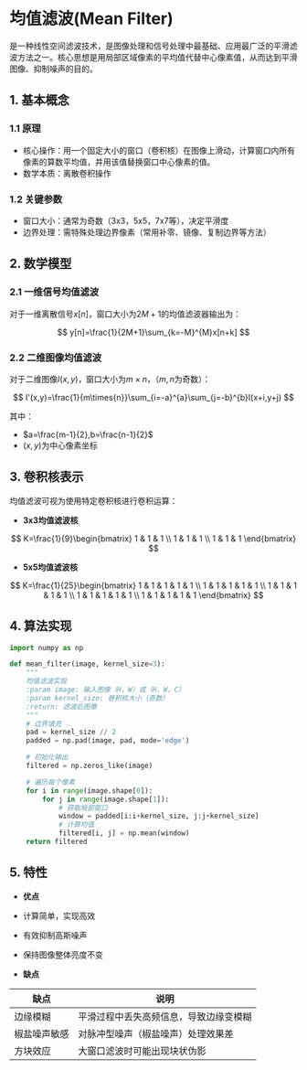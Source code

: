 # 均值滤波(Mean Filter)

是一种线性空间滤波技术，是图像处理和信号处理中最基础、应用最广泛的平滑滤波方法之一。核心思想是用局部区域像素的平均值代替中心像素值，从而达到平滑图像、抑制噪声的目的。

## 1. 基本概念

### 1.1 原理

- 核心操作：用一个固定大小的窗口（卷积核）在图像上滑动，计算窗口内所有像素的算数平均值，并用该值替换窗口中心像素的值。
- 数学本质：离散卷积操作

### 1.2 关键参数

- 窗口大小：通常为奇数（3x3，5x5，7x7等），决定平滑度
- 边界处理：需特殊处理边界像素（常用补零、镜像、复制边界等方法）

## 2. 数学模型

### 2.1 一维信号均值滤波

对于一维离散信号$x[n]$，窗口大小为$2M+1$的均值滤波器输出为：

$$
y[n]=\frac{1}{2M+1}\sum_{k=-M}^{M}x[n+k]
$$

### 2.2 二维图像均值滤波

对于二维图像$I(x,y)$，窗口大小为$m\times{n}$，（$m,n$为奇数）：

$$
I'(x,y)=\frac{1}{m\times{n}}\sum_{i=-a}^{a}\sum_{j=-b}^{b}I(x+i,y+j)
$$

其中：

- $a=\frac{m-1}{2},b=\frac{n-1}{2}$
- $(x,y)$为中心像素坐标
  
## 3. 卷积核表示

均值滤波可视为使用特定卷积核进行卷积运算：

- **3x3均值滤波核**

$$
K=\frac{1}{9}\begin{bmatrix}
1 & 1 & 1 \\
1 & 1 & 1 \\
1 & 1 & 1
\end{bmatrix}
$$

- **5x5均值滤波核**

$$
K=\frac{1}{25}\begin{bmatrix}
1 & 1 & 1 & 1 & 1 \\
1 & 1 & 1 & 1 & 1 \\
1 & 1 & 1 & 1 & 1 \\
1 & 1 & 1 & 1 & 1 \\
1 & 1 & 1 & 1 & 1
\end{bmatrix}
$$

## 4. 算法实现

```Python
import numpy as np

def mean_filter(image, kernel_size=3):
    """
    均值滤波实现
    :param image: 输入图像（H，W）或（H，W，C）
    :param kernel_size: 卷积核大小（奇数）
    :return: 滤波后图像
    """
    # 边界填充
    pad = kernel_size // 2
    padded = np.pad(image, pad, mode='edge')

    # 初始化输出
    filtered = np.zeros_like(image)

    # 遍历每个像素
    for i in range(image.shape[0]):
        for j in range(image.shape[1]):
            # 获取局部窗口
            window = padded[i:i+kernel_size, j:j+kernel_size]
            # 计算均值
            filtered[i, j] = np.mean(window)
    return filtered
```

## 5. 特性

- **优点**

- 计算简单，实现高效
- 有效抑制高斯噪声
- 保持图像整体亮度不变

- **缺点**

|缺点        |说明                            |
|-----------|--------------------------------|
|边缘模糊    |平滑过程中丢失高频信息，导致边缘变模糊 |
|椒盐噪声敏感 |对脉冲型噪声（椒盐噪声）处理效果差    |
|方块效应    |大窗口滤波时可能出现块状伪影         |
